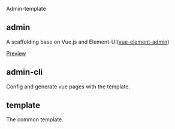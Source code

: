 Admin-template

## admin
A scaffolding base on Vue.js and Element-UI([vue-element-admin](https://github.com/PanJiaChen/vue-element-admin))
 
[Preview](http://wangzhf.github.io/admin-template/admin/)

## admin-cli
Config and generate vue pages with the template.

## template
The common template.

